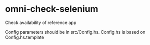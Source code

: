 # omni-check-selenium

Check availability of reference app

Config parameters should be in src/Config.hs. Config.hs is based on Config.hs.template
